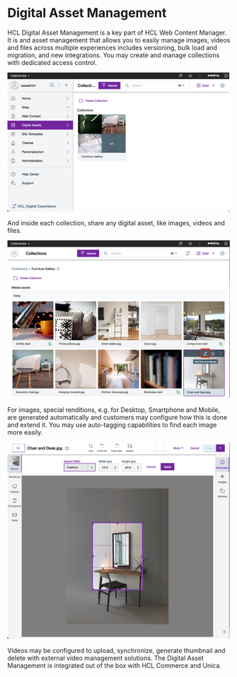# Digital Asset Management

HCL Digital Asset Management is a key part of HCL Web Content Manager. It is and asset management that allows you to easily manage images, videos and files across multiple experiences includes versioning, bulk load and migration, and new integrations. 
You may create and manage collections with dedicated access control.

![DAM - Collections](assets/dam-collection.png)

And inside each collection, share any digital asset, like images, videos and files. 


![DAM - Collections View](assets/dam-collection-view.png)

 
For images, special renditions, e.g. for Desktop, Smartphone and Mobile, are generated automatically and customers may configure how this is done and extend it. You may use auto-tagging capabilities to find each image more easily. 
 
![DAM - Image Editor](assets/dam-image-editor.png)


Videos may be configured to upload, synchronize, generate thumbnail and delete with external video management solutions.
The Digital Asset Management is integrated out of the box with HCL Commerce and Unica.

